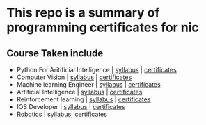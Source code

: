 # This repo is a summary of programming certificates for nic

## Course Taken include

* Python For Aritificial Intelligence  | [syllabus](https://github.com/thanakijwanavit/certificates/blob/master/aiPython/AIPythonSyllabus.pdf) | [certificates](https://github.com/thanakijwanavit/certificates/blob/master/aiPython/pythonAiNanodegree.pdf)
* Computer Vision  | [syllabus](https://github.com/thanakijwanavit/certificates/blob/master/computerVision/computerVisionSyllabus.pdf) | [certificates](https://github.com/thanakijwanavit/certificates/blob/master/computerVision/computerVisionNanodegree.pdf)
* Machine learning Engineer | [syllabus](https://github.com/thanakijwanavit/certificates/blob/master/machineLearning/MachineLearningEngineerSyllabus.pdf) | [certificates](https://github.com/thanakijwanavit/certificates/blob/master/machineLearning/machineLearningEngineerNanodegree.pdf)
* Artificial Intelligence | [syllabus](https://github.com/thanakijwanavit/certificates/blob/master/ArtificialIntelligence/AISyllabus.pdf) | [certificates](https://github.com/thanakijwanavit/certificates/blob/master/ArtificialIntelligence/ArtificialIntelligence.pdf)
* Reinforcement learning | [syllabus](https://github.com/thanakijwanavit/certificates/blob/master/reinforcementLearning/reinforcementLearningSyllabus.pdf) | [certificates](https://github.com/thanakijwanavit/certificates/blob/master/reinforcementLearning/RL_certificate.pdf)
* IOS Developer | [syllabus](https://github.com/thanakijwanavit/certificates/blob/master/ios/iosDeveloperSyllabus.pdf) | [certificates](https://github.com/thanakijwanavit/certificates/blob/master/ios/iosNanodegree.pdf)
* Robotics | [syllabus](https://github.com/thanakijwanavit/certificates/blob/master/robotics/roboticsSyllabus.pdf)| [certificates](https://github.com/thanakijwanavit/certificates/blob/master/robotics/RoboticsCertificate.png)
